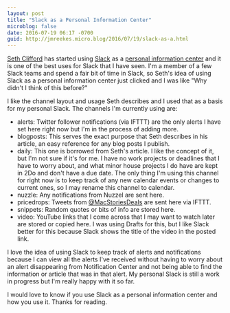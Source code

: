 ```yaml
---
layout: post
title: "Slack as a Personal Information Center"
microblog: false
date: 2016-07-19 06:17 -0700
guid: http://jmreekes.micro.blog/2016/07/19/slack-as-a.html
---
```

<a href="https://twitter.com/sethclifford?lang=en">Seth Clifford</a> has started using <a href="https://geo.itunes.apple.com/us/app/slack-team-communication/id618783545?mt=8&amp;uo=4&amp;at=1l3vx9E">Slack</a> as a <a href="http://sethclifford.me/2016/07/an-update-on-how-im-using-my-private-slack-team/">personal information center</a> and it is one of the best uses for Slack that I have seen. I&#039;m a member of a few Slack teams and spend a fair bit of time in Slack, so Seth&#039;s idea of using Slack as a personal information center just clicked and I was like &quot;Why didn&#039;t I think of this before?&quot;

I like the channel layout and usage Seth describes and I used that as a basis for my personal Slack.  The channels I&#039;m currently using are:

<ul>
    <li>alerts: Twitter follower notifications (via IFTTT) are the only alerts I have set here right now but I&#039;m in the process of adding more. </li>
    <li>blogposts: This serves the exact purpose that Seth describes in his article, an easy reference for any blog posts I publish. </li>
    <li>daily: This one is borrowed from Seth&#039;s article. I like the concept of it, but I&#039;m not sure if it&#039;s for me. I have no work projects or deadlines that I have to worry about, and what minor house projects I do have are kept in 2Do and don&#039;t have a due date. The only thing I&#039;m using this channel for right now is to keep track of any new calendar events or changes to current ones, so I may rename this channel to calendar.</li>
    <li>nuzzle: Any notifications from Nuzzel are sent here. </li>
    <li>pricedrops: Tweets from <a href="https://mobile.twitter.com/MacStoriesDeals">@MacStoriesDeals</a> are sent here via IFTTT.</li>
    <li>snippets: Random quotes or bits of info are stored here.</li>
    <li>video: YouTube links that I come across that I may want to watch later are stored or copied here. I was using Drafts for this, but I like Slack better for this because Slack shows the title of the video in the posted link. </li>
</ul>

I love the idea of using Slack to keep track of alerts and notifications because I can view all the alerts I&#039;ve received without having to worry about an alert disappearing from Notification Center and not being able to find the information or article that was in that alert. My personal Slack is still a work in progress but I&#039;m really happy with it so far.

I would love to know if you use Slack as a personal information center and how you use it. Thanks for reading.
